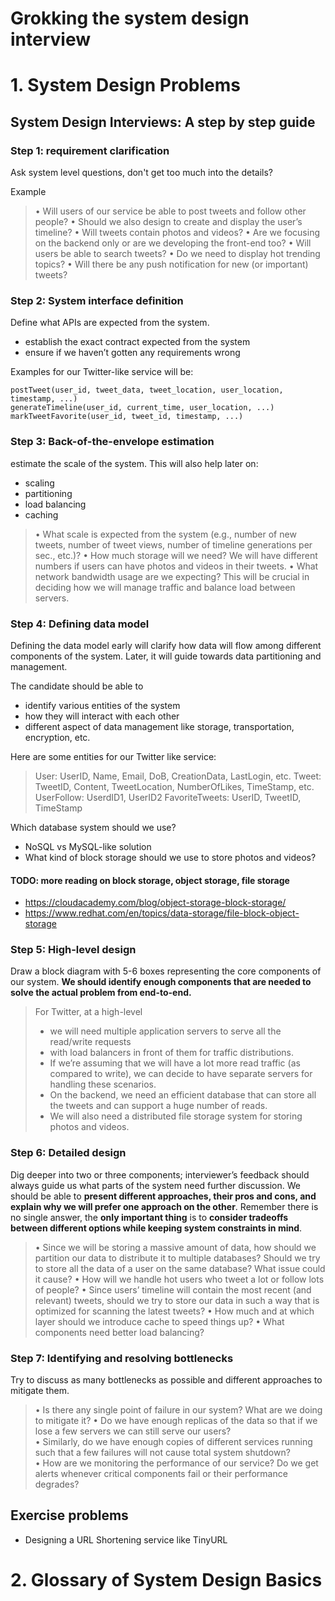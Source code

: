 # Grokking the system design interview
# 1. System Design Problems
## System Design Interviews: A step by step guide
### Step 1: requirement clarification
Ask system level questions, don't get too much into the details? 

Example
> • Will users of our service be able to post tweets and follow other people?
> • Should we also design to create and display the user’s timeline?
> • Will tweets contain photos and videos?
> • Are we focusing on the backend only or are we developing the front-end too?
> • Will users be able to search tweets?
> • Do we need to display hot trending topics?
> • Will there be any push notification for new (or important) tweets?

### Step 2: System interface definition
Define what APIs are expected from the system.
* establish the exact contract expected from the system
* ensure if we haven’t gotten any requirements wrong

Examples for our Twitter-like service will be:
```
postTweet(user_id, tweet_data, tweet_location, user_location, timestamp, ...)
generateTimeline(user_id, current_time, user_location, ...)
markTweetFavorite(user_id, tweet_id, timestamp, ...)
```

### Step 3: Back-of-the-envelope estimation
estimate the scale of the system. This will also help later on:
* scaling
* partitioning
* load balancing
* caching

> • What scale is expected from the system (e.g., number of new tweets, number of tweet views,
number of timeline generations per sec., etc.)?
> • How much storage will we need? We will have different numbers if users can have photos and videos in their tweets.
> • What network bandwidth usage are we expecting? This will be crucial in deciding how we will manage traffic and balance load between servers.


### Step 4: Defining data model
Defining the data model early will clarify how data will flow among different components of the  system. Later, it will guide towards data partitioning and management.

The candidate should be able to
* identify various entities of the system
* how they will interact with each other
* different aspect of  data management like storage, transportation, encryption, etc. 

Here are some entities for our Twitter like service: 
> User: UserID, Name, Email, DoB, CreationData, LastLogin, etc. 
> Tweet: TweetID, Content, TweetLocation, NumberOfLikes, TimeStamp, etc. 
> UserFollow: UserdID1, UserID2 
> FavoriteTweets: UserID, TweetID, TimeStamp 

Which database system should we use?
* NoSQL vs MySQL-like solution
* What kind of block storage should we use to store photos and videos? 

#### TODO: more reading on block storage, object storage, file storage
* https://cloudacademy.com/blog/object-storage-block-storage/
* https://www.redhat.com/en/topics/data-storage/file-block-object-storage

### Step 5: High-level design 
Draw a block diagram with 5-6 boxes representing the core components of our system. **We should  identify enough components that are needed to solve the actual problem from end-to-end.** 

> For Twitter, at a high-level
> * we will need multiple application servers to serve all the read/write requests
> * with load balancers in front of them for traffic distributions.
> * If we’re assuming that we will have a lot more read traffic (as compared to write), we can decide to have separate servers for handling  these scenarios.
> * On the backend, we need an efficient database that can store all the tweets and can support a huge number of reads.
> * We will also need a distributed file storage system for storing photos and videos.

### Step 6: Detailed design
Dig deeper into two or three components; interviewer’s feedback should always guide us what parts of the system need further discussion. We should be able to **present different approaches, their pros and cons, and explain why we will prefer one approach on the other**. Remember there is no single answer, the **only important thing** is to **consider tradeoffs between different options while keeping system constraints in mind**.
> • Since we will be storing a massive amount of data, how should we partition our data to distribute it to multiple databases? Should we try to store all the data of a user on the same database? What issue could it cause?
> • How will we handle hot users who tweet a lot or follow lots of people?
> • Since users’ timeline will contain the most recent (and relevant) tweets, should we try to store our data in such a way that is optimized for scanning the latest tweets?
> • How much and at which layer should we introduce cache to speed things up?
> • What components need better load balancing?

### Step 7: Identifying and resolving bottlenecks 
Try to discuss as many bottlenecks as possible and different approaches to mitigate them.

> • Is there any single point of failure in our system? What are we doing to mitigate it?
> • Do we have enough replicas of the data so that if we lose a few servers we can still serve our  users?  
> • Similarly, do we have enough copies of different services running such that a few failures will  not cause total system shutdown?  
> • How are we monitoring the performance of our service? Do we get alerts whenever critical  components fail or their performance degrades?  

## Exercise problems
* Designing a URL Shortening service like TinyURL
# 2. Glossary of System Design Basics
